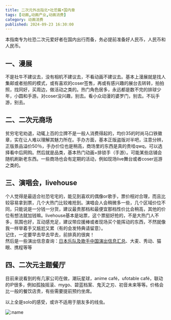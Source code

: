 ```yaml
---
title: 二次元外出指北•社恐篇•国内章
tags: [动画,动画产业,动画消费]
category: 动画消费
published: 2024-09-23 16:30:00
---
```


本指南专为社恐二次元爱好者在国内出行而备，务必提前准备好人民币，人民币和人民币。

## 一、漫展
不是社牛不建议去，没有相机不建议去，不看动画不建议去。基本上漫展就是找人集邮或者拍照的模式，或有喜欢的coser签售，再或有感兴趣的展台去转转，拍拍照，找同好，买周边，做活动之类的。热门角色居多，永远都是数不完的排球少年，小圆和手游。对coser没兴趣，别去。看小众动漫的婆罗门，别去。不玩手游，别去。

## 二、二次元商场
贫穷宅宅劝退，动辄上百的立牌不是一般人消费得起的，均价35的时尚马口铁徽章，实在让人难以理解其魅力所在。手办方面，基本正版盗版对半吧，注意分辨，正版景品溢价50％，手办价位也是稍高，商场里的东西是真的贵哇qwq，可以选择看中后网购。然后就是品类，基本热门动画+排锁手（手游）。可能某些店铺会随机刷新老东西。一些商场也会有定期的活动，例如现场live舞台或者coser巡游之类的。

## 三、演唱会，livehouse
个人觉得是最适合社恐宅宅的，能见到喜欢的偶像or歌手，票价相对合理，而且比较容易拿到票，几个大热门比较难抢到。演唱会人会稍微多一些，几个区域价位不同，只能说是一分钱一分货，建议最贵那档和最便宜那档性价比会稍高，其他的价位有想法就加钱嘛。livehouse基本是站票，这个票挺好抢的，不是大热门人不多，氛围也好，互动感充足，建议带应援棒或者现场买个能挥动的东西，不然就像我一样举着手又尴尬又累（有的会发特典请留意）。  
记住，一定要早去早去早去，前排真的很爽！  
然后是一些演出信息查询：[日本乐队及歌手中国演出信息汇总](https://timetreeapp.com/public_calendars/nonrockradio/)、大麦、秀动、猫眼、携程等等

## 四、二次元主题餐厅
目前来说看到的有几家公司在做，潮玩星球，anime café，ufotable café，联动的IP很多，例如孤独摇滚、mygo、碧蓝档案、鬼灭之刃、初音未来等等。价格会比一般的餐饮店贵，有些需要提前预约坐席。

以上全是solo的感受，或许不适用于朋友多的线虫。

![:name](https://count.getloli.com/@Mikuorz-11?theme=capoo-2)
